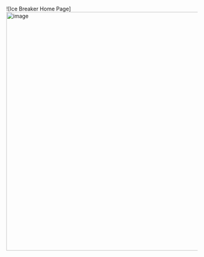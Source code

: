 ![Ice Breaker Home Page]<img width="809" height="627" alt="image" src="https://github.com/user-attachments/assets/5c62e4b4-60a3-4832-a6ce-bed2e114cb80" />


